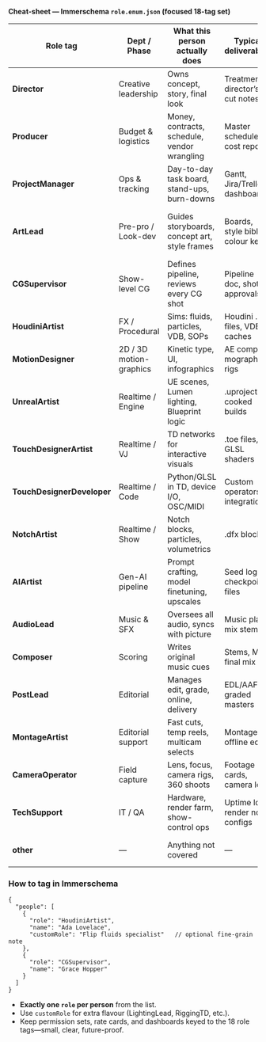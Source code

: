 **Cheat-sheet — Immerschema `role.enum.json` (focused 18-tag set)**

| Role tag                   | Dept / Phase            | What this person actually does                | Typical deliverables             | Legacy titles it replaces                  |
| -------------------------- | ----------------------- | --------------------------------------------- | -------------------------------- | ------------------------------------------ |
| **Director**               | Creative leadership     | Owns concept, story, final look               | Treatment, director’s cut notes  | Director                                   |
| **Producer**               | Budget & logistics      | Money, contracts, schedule, vendor wrangling  | Master schedule, cost reports    | Producer                                   |
| **ProjectManager**         | Ops & tracking          | Day-to-day task board, stand-ups, burn-downs  | Gantt, Jira/Trello dashboards    | Line Producer, Production Coordinator      |
| **ArtLead**                | Pre-pro / Look-dev      | Guides storyboards, concept art, style frames | Boards, style bible, colour keys | Writer, Storyboard Artist, Concept Artist  |
| **CGSupervisor**           | Show-level CG           | Defines pipeline, reviews every CG shot       | Pipeline doc, shot approvals     | VFX Supervisor, CG Supervisor, Pipeline TD |
| **HoudiniArtist**          | FX / Procedural         | Sims: fluids, particles, VDB, SOPs            | Houdini .hip files, VDB caches   | Houdini FX TD                              |
| **MotionDesigner**         | 2D / 3D motion-graphics | Kinetic type, UI, infographics                | AE comps, mograph rigs           | Motion Designer                            |
| **UnrealArtist**           | Realtime / Engine       | UE scenes, Lumen lighting, Blueprint logic    | .uproject, cooked builds         | Unreal Technical Artist                    |
| **TouchDesignerArtist**    | Realtime / VJ           | TD networks for interactive visuals           | .toe files, GLSL shaders         | TD content creator                         |
| **TouchDesignerDeveloper** | Realtime / Code         | Python/GLSL in TD, device I/O, OSC/MIDI       | Custom operators, integrations   | TD Python dev                              |
| **NotchArtist**            | Realtime / Show         | Notch blocks, particles, volumetrics          | .dfx blocks                      | Notch VFX artist                           |
| **AIArtist**               | Gen-AI pipeline         | Prompt crafting, model finetuning, upscales   | Seed logs, checkpoint files      | Prompt Engineer                            |
| **AudioLead**              | Music & SFX             | Oversees all audio, syncs with picture        | Music plan, mix stems            | Audio Supervisor                           |
| **Composer**               | Scoring                 | Writes original music cues                    | Stems, MIDI, final mix           | Composer                                   |
| **PostLead**               | Editorial               | Manages edit, grade, online, delivery         | EDL/AAF, graded masters          | Post Supervisor                            |
| **MontageArtist**          | Editorial support       | Fast cuts, temp reels, multicam selects       | Montaged offline edits           | Assistant Editor, Sizzle-reel editor       |
| **CameraOperator**         | Field capture           | Lens, focus, camera rigs, 360 shoots          | Footage cards, camera logs       | CameraMan                                  |
| **TechSupport**            | IT / QA                 | Hardware, render farm, show-control ops       | Uptime logs, render node configs | QA, IT, Researcher                         |
| **other**                  | —                       | Anything not covered                          | —                                | Hybrid / experimental titles               |

### How to tag in Immerschema

```jsonc
{
  "people": [
    {
      "role": "HoudiniArtist",
      "name": "Ada Lovelace",
      "customRole": "Flip fluids specialist"   // optional fine-grain note
    },
    {
      "role": "CGSupervisor",
      "name": "Grace Hopper"
    }
  ]
}
```

* **Exactly one `role` per person** from the list.
* Use `customRole` for extra flavour (LightingLead, RiggingTD, etc.).
* Keep permission sets, rate cards, and dashboards keyed to the 18 role tags—small, clear, future-proof.

